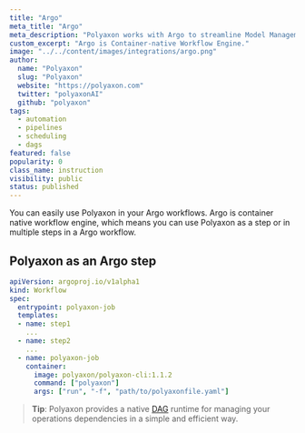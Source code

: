 ```yaml
---
title: "Argo"
meta_title: "Argo"
meta_description: "Polyaxon works with Argo to streamline Model Management."
custom_excerpt: "Argo is Container-native Workflow Engine."
image: "../../content/images/integrations/argo.png"
author:
  name: "Polyaxon"
  slug: "Polyaxon"
  website: "https://polyaxon.com"
  twitter: "polyaxonAI"
  github: "polyaxon"
tags: 
  - automation
  - pipelines
  - scheduling
  - dags
featured: false
popularity: 0
class_name: instruction
visibility: public
status: published
---
```


You can easily use Polyaxon in your Argo workflows. 
Argo is container native workflow engine, which means you can use Polyaxon as a step or in multiple steps in a Argo workflow. 


## Polyaxon as an Argo step

```yaml
apiVersion: argoproj.io/v1alpha1
kind: Workflow
spec:
  entrypoint: polyaxon-job
  templates:
  - name: step1
    ...
  - name: step2
    ...
  - name: polyaxon-job
    container:
      image: polyaxon/polyaxon-cli:1.1.2
      command: ["polyaxon"]
      args: ["run", "-f", "path/to/polyaxonfile.yaml"]
```

> **Tip**: Polyaxon provides a native [DAG](/docs/automation/) runtime for managing your operations dependencies in a simple and efficient way.
